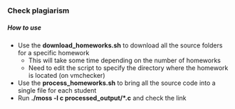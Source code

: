 ### Check plagiarism

##### How to use
* Use the **download_homeworks.sh** to download all the source folders for a specific homework
  * This will take some time depending on the number of homeworks
  * Need to edit the script to specify the directory where the homework is located (on vmchecker)
* Use the **process_homeworks.sh** to bring all the source code into a single file for each student
* Run **./moss -l c processed_output/*.c** and check the link
